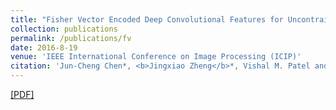 ```yaml
---
title: "Fisher Vector Encoded Deep Convolutional Features for Uncontrained Face Verification"
collection: publications
permalink: /publications/fv
date: 2016-8-19
venue: 'IEEE International Conference on Image Processing (ICIP)'
citation: 'Jun-Cheng Chen*, <b>Jingxiao Zheng</b>*, Vishal M. Patel and Rama Chellappa. <i>IEEE International Conference on Image Processing.</i> <b>ICIP 2016.</b> (* equal contribution)'
--- 
```

[[PDF]](https://ieeexplore.ieee.org/document/7532906)
